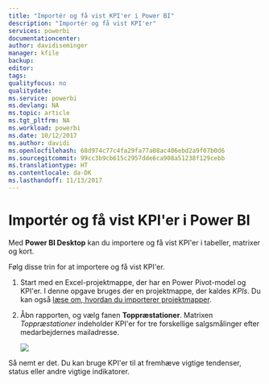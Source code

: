 ```yaml
---
title: "Importér og få vist KPI'er i Power BI"
description: "Importér og få vist KPI'er"
services: powerbi
documentationcenter: 
author: davidiseminger
manager: kfile
backup: 
editor: 
tags: 
qualityfocus: no
qualitydate: 
ms.service: powerbi
ms.devlang: NA
ms.topic: article
ms.tgt_pltfrm: NA
ms.workload: powerbi
ms.date: 10/12/2017
ms.author: davidi
ms.openlocfilehash: 68d974c77c4fa29fa77a08ac406ebd2a9f07b0d6
ms.sourcegitcommit: 99cc3b9cb615c2957dde6ca908a51238f129cebb
ms.translationtype: HT
ms.contentlocale: da-DK
ms.lasthandoff: 11/13/2017
---
```

# <a name="import-and-display-kpis-in-power-bi"></a>Importér og få vist KPI'er i Power BI
Med **Power BI Desktop** kan du importere og få vist KPI'er i tabeller, matrixer og kort.

Følg disse trin for at importere og få vist KPI'er.

1. Start med en Excel-projektmappe, der har en Power Pivot-model og KPI'er. I denne opgave bruges der en projektmappe, der kaldes *KPIs*. Du kan også [læse om, hvordan du importerer projektmapper](desktop-import-excel-workbooks.md).  
2. Åbn rapporten, og vælg fanen **Toppræstationer**.  Matrixen *Toppræstationer* indeholder KPI'er for tre forskellige salgsmålinger efter medarbejdernes mailadresse.  
   
    ![](media/desktop-import-and-display-kpis/desktoppreviewfeatureon.jpg)

Så nemt er det. Du kan bruge KPI'er til at fremhæve vigtige tendenser, status eller andre vigtige indikatorer.

